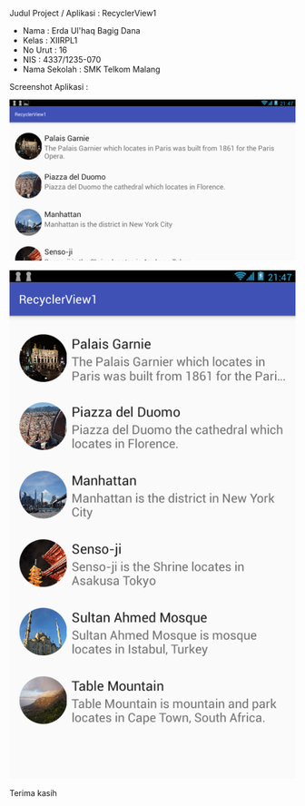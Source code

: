 Judul Project / Aplikasi : RecyclerView1

* Nama : Erda Ul'haq Bagig Dana
* Kelas : XIIRPL1
* No Urut : 16
* NIS : 4337/1235-070
* Nama Sekolah : SMK Telkom Malang

Screenshot Aplikasi :

![](https://raw.githubusercontent.com/erdaulhaq/RecyclerView1/master/RecyclerView1.1.png)

![](https://raw.githubusercontent.com/erdaulhaq/RecyclerView1/master/RecyclerView1.2.png)


Terima kasih
